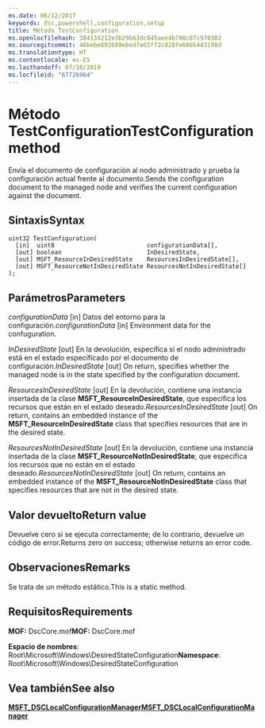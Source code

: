```yaml
---
ms.date: 06/12/2017
keywords: dsc,powershell,configuration,setup
title: Método TestConfiguration
ms.openlocfilehash: 384134212e3b29b63dc045aee4b708c87c970302
ms.sourcegitcommit: 46bebe692689ebedfe65ff2c828fe666b443198d
ms.translationtype: HT
ms.contentlocale: es-ES
ms.lasthandoff: 07/10/2019
ms.locfileid: "67726964"
---
```

# <a name="testconfiguration-method"></a><span data-ttu-id="619bd-103">Método TestConfiguration</span><span class="sxs-lookup"><span data-stu-id="619bd-103">TestConfiguration method</span></span>

<span data-ttu-id="619bd-104">Envía el documento de configuración al nodo administrado y prueba la configuración actual frente al documento.</span><span class="sxs-lookup"><span data-stu-id="619bd-104">Sends the configuration document to the managed node and verifies the current configuration against the document.</span></span>

## <a name="syntax"></a><span data-ttu-id="619bd-105">Sintaxis</span><span class="sxs-lookup"><span data-stu-id="619bd-105">Syntax</span></span>

```mof
uint32 TestConfiguration(
  [in]  uint8                          configurationData[],
  [out] boolean                        InDesiredState,
  [out] MSFT_ResourceInDesiredState    ResourcesInDesiredState[],
  [out] MSFT_ResourceNotInDesiredState ResourcesNotInDesiredState[]
);
```

## <a name="parameters"></a><span data-ttu-id="619bd-106">Parámetros</span><span class="sxs-lookup"><span data-stu-id="619bd-106">Parameters</span></span>

<span data-ttu-id="619bd-107">*configurationData* \[in\] Datos del entorno para la configuración.</span><span class="sxs-lookup"><span data-stu-id="619bd-107">*configurationData* \[in\] Environment data for the confuguration.</span></span>

<span data-ttu-id="619bd-108">*InDesiredState* \[out\] En la devolución, especifica si el nodo administrado está en el estado especificado por el documento de configuración.</span><span class="sxs-lookup"><span data-stu-id="619bd-108">*InDesiredState* \[out\] On return, specifies whether the managed node is in the state specified by the configuration document.</span></span>

<span data-ttu-id="619bd-109">*ResourcesInDesiredState* \[out\] En la devolución, contiene una instancia insertada de la clase **MSFT_ResourceInDesiredState**, que especifica los recursos que están en el estado deseado.</span><span class="sxs-lookup"><span data-stu-id="619bd-109">*ResourcesInDesiredState* \[out\] On return, contains an embedded instance of the **MSFT_ResourceInDesiredState** class that specifies resources that are in the desired state.</span></span>

<span data-ttu-id="619bd-110">*ResourcesNotInDesiredState* \[out\] En la devolución, contiene una instancia insertada de la clase **MSFT_ResourceNotInDesiredState**, que especifica los recursos que no están en el estado deseado.</span><span class="sxs-lookup"><span data-stu-id="619bd-110">*ResourcesNotInDesiredState* \[out\] On return, contains an embedded instance of the **MSFT_ResourceNotInDesiredState** class that specifies resources that are not in the desired state.</span></span>

## <a name="return-value"></a><span data-ttu-id="619bd-111">Valor devuelto</span><span class="sxs-lookup"><span data-stu-id="619bd-111">Return value</span></span>

<span data-ttu-id="619bd-112">Devuelve cero si se ejecuta correctamente; de lo contrario, devuelve un código de error.</span><span class="sxs-lookup"><span data-stu-id="619bd-112">Returns zero on success; otherwise returns an error code.</span></span>

## <a name="remarks"></a><span data-ttu-id="619bd-113">Observaciones</span><span class="sxs-lookup"><span data-stu-id="619bd-113">Remarks</span></span>

<span data-ttu-id="619bd-114">Se trata de un método estático.</span><span class="sxs-lookup"><span data-stu-id="619bd-114">This is a static method.</span></span>

## <a name="requirements"></a><span data-ttu-id="619bd-115">Requisitos</span><span class="sxs-lookup"><span data-stu-id="619bd-115">Requirements</span></span>

<span data-ttu-id="619bd-116">**MOF:** DscCore.mof</span><span class="sxs-lookup"><span data-stu-id="619bd-116">**MOF:** DscCore.mof</span></span>

<span data-ttu-id="619bd-117">**Espacio de nombres**: Root\Microsoft\Windows\DesiredStateConfiguration</span><span class="sxs-lookup"><span data-stu-id="619bd-117">**Namespace**: Root\Microsoft\Windows\DesiredStateConfiguration</span></span>

## <a name="see-also"></a><span data-ttu-id="619bd-118">Vea también</span><span class="sxs-lookup"><span data-stu-id="619bd-118">See also</span></span>

[<span data-ttu-id="619bd-119">**MSFT_DSCLocalConfigurationManager**</span><span class="sxs-lookup"><span data-stu-id="619bd-119">**MSFT_DSCLocalConfigurationManager**</span></span>](msft-dsclocalconfigurationmanager.md)
